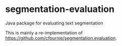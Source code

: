 # segmentation-evaluation
Java package for evaluating text segmentation

This is mainly a re-implementation of https://github.com/cfournie/segmentation.evaluation.

